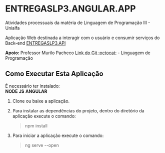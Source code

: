 # ENTREGASLP3.ANGULAR.APP

Atividades processuais da matéria de Linguagem de Programação III - Unialfa

Aplicação Web destinada a interagir com o usuário e consumir serviços do Back-end [ENTREGASLP3.API](https://github.com/Di-Go/ENTREGASLP3.API)

**Apoio:** Professor Murilo Pacheco [Link do Git :octocat:](https://github.com/murilopacheco) - Linguagem de Programação 

## Como Executar Esta Aplicação

É necessário ter instalado:<br/>
**NODE JS**
**ANGULAR**

1. Clone ou baixe a aplicação.
2. Para instalar as dependências do projeto, dentro do diretório da aplicação execute o comando:<br/>
    > npm install

3. Para iniciar a aplicação execute o comando:<br/>
    > ng serve --open